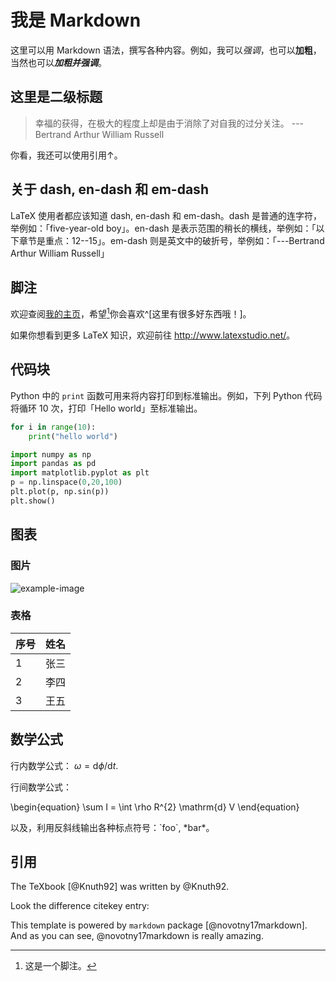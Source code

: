 
# 我是 Markdown

这里可以用 Markdown 语法，撰写各种内容。例如，我可以*强调*，也可以**加粗**，当然也可以***加粗并强调***。

## 这里是二级标题

> 幸福的获得，在极大的程度上却是由于消除了对自我的过分关注。
> ---Bertrand Arthur William Russell

你看，我还可以使用引用↑。

## 关于 dash, en-dash 和 em-dash

LaTeX 使用者都应该知道 dash, en-dash 和 em-dash。dash 是普通的连字符，举例如：「five-year-old boy」。en-dash 是表示范围的稍长的横线，举例如：「以下章节是重点：12--15」。em-dash 则是英文中的破折号，举例如：「---Bertrand Arthur William Russell」

## 脚注

欢迎查阅[我的主页](https://retompi.com)，希望[^1]你会喜欢^[这里有很多好东西哦！]。

[^1]: 这是一个脚注。

如果你想看到更多 LaTeX 知识，欢迎前往 <http://www.latexstudio.net/>。

## 代码块

Python 中的 `print` 函数可用来将内容打印到标准输出。例如，下列 Python 代码将循环 10 次，打印「Hello world」至标准输出。

```python
for i in range(10):
    print("hello world")

import numpy as np
import pandas as pd
import matplotlib.pyplot as plt
p = np.linspace(0,20,100)
plt.plot(p, np.sin(p))
plt.show()
```

## 图表

### 图片

![example-image](example-image.jpg "An example image")

### 表格

| 序号 | 姓名 |
|-----|-----|
| 1 | 张三 |
| 2 | 李四 |
| 3 | 王五 |

## 数学公式

行内数学公式： $\omega = \mathrm{d}\phi / \mathrm{d} t$.

行间数学公式：

\begin{equation}
\sum I = \int \rho R^{2} \mathrm{d} V
\end{equation}

以及，利用反斜线输出各种标点符号：\`foo\`, \*bar\*。

## 引用

The TeXbook [@Knuth92] was written by @Knuth92.

Look the difference citekey entry:

This template is powered by `markdown` package [@novotny17markdown]. And as you can see, @novotny17markdown is really amazing.
